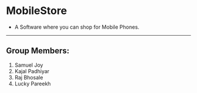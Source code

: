 # MobileStore
- A Software where you can shop for Mobile Phones.
***
## Group Members:
1. Samuel Joy
2. Kajal Padhiyar
3. Raj Bhosale
4. Lucky Pareekh
